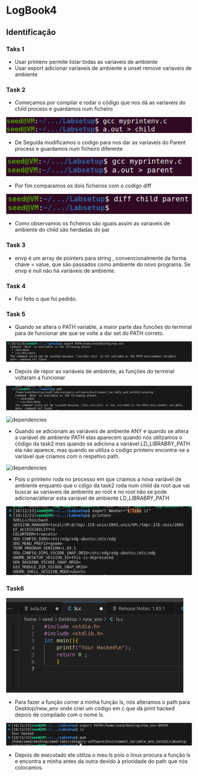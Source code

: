 # LogBook4

## Identificação
### Taks 1

- Usar printenv permite listar todas as variaveis de ambiente
- Usar export adicionar variaveis de ambiente e unset remove variaveis de ambiente

### Task 2
- Começamos por compilar e rodar o código que nos dá as variaveis do child process e guardamos num ficheiro

![dependencies](/Images/week4-task2-0.png)

- De Seguida modificamos o codigo para nos dar as variaveis do Parent process e guardamos num ficheiro diferente

![dependencies](/Images/week4-task2-1.png)

- Por fim comparamos os dois ficheiros com o codigo diff

![dependencies](/Images/week4-task2-2.png)

- Como observamos os ficheiros são iguais assim as variaveis de ambiente do child são herdadas do pai

### Task 3

- envp é um array de pointers para string , convencionalmente da forma chave = value, que são passados como ambiente do novo programa. Se envp é null não há variáveis de ambiente.

### Task 4

- Foi feito o que foi pedido.

### Task 5 

-  Quando se altera o PATH variable, a maior parte das funcões do terminal para de funcionar ate que se volte a dar set do PATH correto.

![dependencies](/Images/print1.png)


- Depois de repor as variáveis de ambiente, as funções do terminal 
voltaram a funcionar


![dependencies](/Images/print2.png)

![dependencies](/Images/Captura_de_ecrã_2023-10-11_232522.png)

-   Quando se adicionam as variáveis de ambiente ANY e quando se altera a variável de ambiente PATH elas aparecem quando nós utilizamos o código da task2 mas quando se adiciona a variável LD_LIBRABRY_PATH ela não aparece, mas quando se utiliza o codigo printenv encontra-se a variável que criamos com o respetivo path. 


![dependencies](/Images/Captura_de_ecrã_2023-10-11_232303.png)

- Pois o printenv roda no processo em que criamos a nova variável de ambiente enquanto que o cdigo da task2 roda num child da root que vai buscar as variaveis de ambiente ao root e no root não se pode adicionar/alterar esta variável de ambiente LD_LIBRABRY_PATH

![dependencies](/Images/print3.png)


### Task6

![dependencies](/Images/print4.png)

- Para fazer a função correr a minha função ls, nós alteramos o path para Desktop/new_env onde criei um código em c que dá print hacked depois de compilado com o nome ls.

![dependencies](/Images/print5.png)

- Depois de executado ele utiliza o meu ls pois o linux procura a função ls e encontra a minha antes da outra devido à prioridade do path que nós colocamos.



